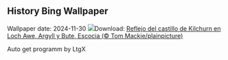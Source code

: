 ## History Bing Wallpaper
Wallpaper date: 2024-11-30
![](https://www.bing.com/th?id=OHR.KilchurnAutumn_ES-ES3399855267_UHD.jpg&w=1000)Download: [Reflejo del castillo de Kilchurn en Loch Awe, Argyll y Bute, Escocia (© Tom Mackie/plainpicture)](https://www.bing.com/th?id=OHR.KilchurnAutumn_ES-ES3399855267_UHD.jpg)

Auto get programm by LtgX
